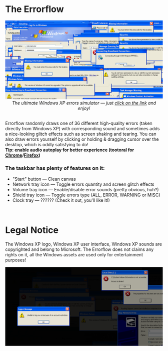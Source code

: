 <h1>The Errorflow</h1>
<p align=center><a href="https://1280px.github.io/errorflow"><img src="https://raw.githubusercontent.com/1280px/errorflow/master/readme-pic1.png"></a><br>
<i>The ultimate Windows XP errors simulator ― just <a href="https://1280px.github.io/errorflow">click on the link</a> and enjoy!</i></p>

<br>
Errorflow randomly draws one of 36 different high-quality errors (taken directly from Windows XP) with corresponding sound and sometimes adds a nice-looking glitch effects such as screen shaking and tearing. You can also draw errors yourself by clicking or holding & dragging cursor over the desktop, which is oddly satisfying to do!
<br><b> Tip: enable audio autoplay for better experience (tootoral for <a href="https://www.ghacks.net/2018/02/06/how-to-control-audio-and-video-autoplay-in-google-chrome/">Chrome</a>/<a href="https://support.mozilla.org/en-US/kb/block-autoplay#w_site-settings">Firefox</a>)</b>

<h3>The taskbar has plenty of features on it:</h3><ul>
<li>"Start" button ― Clean canvas
<li>Network tray icon ― Toggle errors quantity and screen glitch effects
<li>Volume tray icon ― Enable/disable error sounds (pretty obvious, huh?)
<li>Shield tray icon ― Toggle errors type (ALL, ERROR, WARNING or MISC)
<li>Clock tray ― ?????? (Check it out, you'll like it!)</ul>

<br>
<h1>Legal Notice</h1>
The Windows XP logo, Windows XP user interface, Windows XP sounds are copyrighted and belong to Microsoft. 
The Errorflow does not claims any rights on it, all the Windows assets are used only for entertainment purposes!


<p align=center><a href=#><img src="https://raw.githubusercontent.com/1280px/errorflow/master/readme-pic2.png"></a><br>
